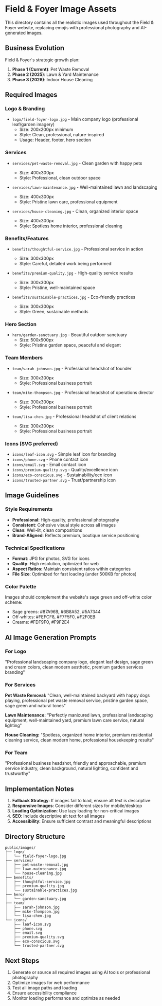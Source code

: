 # Field & Foyer Image Assets

This directory contains all the realistic images used throughout the Field & Foyer website, replacing emojis with professional photography and AI-generated images.

## Business Evolution
Field & Foyer's strategic growth plan:
1. **Phase 1 (Current)**: Pet Waste Removal
2. **Phase 2 (2025)**: Lawn & Yard Maintenance
3. **Phase 3 (2026)**: Indoor House Cleaning

## Required Images

### Logo & Branding
- `logo/field-foyer-logo.jpg` - Main company logo (professional leaf/garden imagery)
  - Size: 200x200px minimum
  - Style: Clean, professional, nature-inspired
  - Usage: Header, footer, hero section

### Services
- `services/pet-waste-removal.jpg` - Clean garden with happy pets
  - Size: 400x300px
  - Style: Professional, clean outdoor space
  
- `services/lawn-maintenance.jpg` - Well-maintained lawn and landscaping
  - Size: 400x300px
  - Style: Pristine lawn care, professional equipment
  

  
- `services/house-cleaning.jpg` - Clean, organized interior space
  - Size: 400x300px
  - Style: Spotless home interior, professional cleaning

### Benefits/Features
- `benefits/thoughtful-service.jpg` - Professional service in action
  - Size: 300x300px
  - Style: Careful, detailed work being performed
  
- `benefits/premium-quality.jpg` - High-quality service results
  - Size: 300x300px
  - Style: Pristine, well-maintained space
  
- `benefits/sustainable-practices.jpg` - Eco-friendly practices
  - Size: 300x300px
  - Style: Green, sustainable methods

### Hero Section
- `hero/garden-sanctuary.jpg` - Beautiful outdoor sanctuary
  - Size: 500x500px
  - Style: Pristine garden space, peaceful and elegant

### Team Members
- `team/sarah-johnson.jpg` - Professional headshot of founder
  - Size: 300x300px
  - Style: Professional business portrait
  
- `team/mike-thompson.jpg` - Professional headshot of operations director
  - Size: 300x300px
  - Style: Professional business portrait
  
- `team/lisa-chen.jpg` - Professional headshot of client relations
  - Size: 300x300px
  - Style: Professional business portrait

### Icons (SVG preferred)
- `icons/leaf-icon.svg` - Simple leaf icon for branding
- `icons/phone.svg` - Phone contact icon
- `icons/email.svg` - Email contact icon
- `icons/premium-quality.svg` - Quality/excellence icon
- `icons/eco-conscious.svg` - Sustainability/eco icon
- `icons/trusted-partner.svg` - Trust/partnership icon

## Image Guidelines

### Style Requirements
- **Professional**: High-quality, professional photography
- **Consistent**: Cohesive visual style across all images
- **Clean**: Well-lit, clean compositions
- **Brand-Aligned**: Reflects premium, boutique service positioning

### Technical Specifications
- **Format**: JPG for photos, SVG for icons
- **Quality**: High resolution, optimized for web
- **Aspect Ratios**: Maintain consistent ratios within categories
- **File Size**: Optimized for fast loading (under 500KB for photos)

### Color Palette
Images should complement the website's sage green and off-white color scheme:
- Sage greens: #87A96B, #6B8A52, #5A7344
- Off-whites: #FEFCF8, #F7F5F0, #F2F0EB
- Creams: #FDF9F0, #F9F2E4

## AI Image Generation Prompts

### For Logo
"Professional landscaping company logo, elegant leaf design, sage green and cream colors, clean modern aesthetic, premium garden services branding"

### For Services
**Pet Waste Removal:**
"Clean, well-maintained backyard with happy dogs playing, professional pet waste removal service, pristine garden space, sage green and natural tones"

**Lawn Maintenance:**
"Perfectly manicured lawn, professional landscaping equipment, well-maintained yard, premium lawn care service, natural lighting"



**House Cleaning:**
"Spotless, organized home interior, premium residential cleaning service, clean modern home, professional housekeeping results"

### For Team
"Professional business headshot, friendly and approachable, premium service industry, clean background, natural lighting, confident and trustworthy"

## Implementation Notes

1. **Fallback Strategy**: If images fail to load, ensure alt text is descriptive
2. **Responsive Images**: Consider different sizes for mobile/desktop
3. **Loading Optimization**: Use lazy loading for non-critical images
4. **SEO**: Include descriptive alt text for all images
5. **Accessibility**: Ensure sufficient contrast and meaningful descriptions

## Directory Structure
```
public/images/
├── logo/
│   └── field-foyer-logo.jpg
├── services/
│   ├── pet-waste-removal.jpg
│   ├── lawn-maintenance.jpg
│   └── house-cleaning.jpg
├── benefits/
│   ├── thoughtful-service.jpg
│   ├── premium-quality.jpg
│   └── sustainable-practices.jpg
├── hero/
│   └── garden-sanctuary.jpg
├── team/
│   ├── sarah-johnson.jpg
│   ├── mike-thompson.jpg
│   └── lisa-chen.jpg
└── icons/
    ├── leaf-icon.svg
    ├── phone.svg
    ├── email.svg
    ├── premium-quality.svg
    ├── eco-conscious.svg
    └── trusted-partner.svg
```

## Next Steps

1. Generate or source all required images using AI tools or professional photography
2. Optimize images for web performance
3. Test all image paths and loading
4. Ensure accessibility compliance
5. Monitor loading performance and optimize as needed

